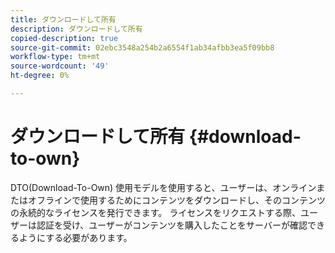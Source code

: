 ```yaml
---
title: ダウンロードして所有
description: ダウンロードして所有
copied-description: true
source-git-commit: 02ebc3548a254b2a6554f1ab34afbb3ea5f09bb8
workflow-type: tm+mt
source-wordcount: '49'
ht-degree: 0%

---
```


# ダウンロードして所有 {#download-to-own}

DTO(Download-To-Own) 使用モデルを使用すると、ユーザーは、オンラインまたはオフラインで使用するためにコンテンツをダウンロードし、そのコンテンツの永続的なライセンスを発行できます。 ライセンスをリクエストする際、ユーザーは認証を受け、ユーザーがコンテンツを購入したことをサーバーが確認できるようにする必要があります。

